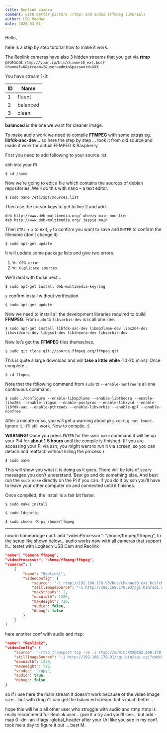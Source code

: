 ```yaml
---
title: Reolink camera
comment: with better picture (rtmp) and audio (Ffmpeg tutorial)
author: LSD MadMac
date: 2020-03-01
---
```

Hello,

here is a step by step tutorial how to make it work.

The Reolink cameras have also 3 hidden streams that you get via **rtmp** protocol:
`rtmp://your.ip/bcs/channel0_ext.bcs?channel=0&stream=2&user=admin&password=XXX`

You have stream 1-3:

| ID | Name     |
| ---|----------|
| 1  | fluent   |
| 2  | balanced |
| 3  | clean    | 

**balanced** is the one we want for cleaner image.


To make audio work we need to compile **FFMPEG** with some extras eg. **libfdk-aac-dev**...
so here the step by step ... took it from old source and made it work for actual FFMPEG & Raspberry


First you need to add following to your source list:

shh into your Pi

```console
$ cd /home
```

Now we’re going to edit a file which contains the sources of debian repositories. We’ll do this with nano – a text editor.

```console
$ sudo nano /etc/apt/sources.list
```

Then use the cursor keys to get to line 2 and add…

```
deb http://www.deb-multimedia.org/ wheezy main non-free
deb http://www.deb-multimedia.org/ jessie main
```

Then
`CTRL` + `x` to exit,
`y` to confirm you want to save and
`ENTER` to confirm the filename (don’t change it)

```console
$ sudo apt-get update
```

It will update some package lists and give two errors.
1. `W: GPG error`
2. `W: Duplicate sources`

We’ll deal with those next…

```console
$ sudo apt-get install deb-multimedia-keyring
```

`y` confirm install without verification

```console
$ sudo apt-get update
```

Now we need to install all the development libraries required to build **FFMPEG**. From `sudo` to `libvorbis-dev` is is all one line.

```console
$ sudo apt-get install libfdk-aac-dev libmp3lame-dev libx264-dev libxvidcore-dev libgsm1-dev libtheora-dev libvorbis-dev
```

Now let’s get the **FFMPEG** files themselves.

```console
$ sudo git clone git://source.ffmpeg.org/ffmpeg.git
```

This is quite a large download and will **take a little while** (10-20 mins). Once complete…

```console
$ cd ffmpeg
```

Note that the following command from `sudo` to `--enable-nonfree` is all one continuous command.

```console
$ sudo ./configure --enable-libmp3lame --enable-libtheora --enable-libx264 --enable-libgsm --enable-postproc --enable-libxvid --enable-libfdk-aac --enable-pthreads --enable-libvorbis --enable-gpl --enable-nonfree
```

After a minute or so, you will get a warning about `pkg-config not found`. Ignore it. It’ll still work. Now to compile. :)

**WARNING!** Once you press `ENTER` for the `sudo make` command it will tie up your Pi4 for **about 1.5 hours** until the compile is finished. (If you are accessing your Pi via ssh, you might want to run it via screen, so you can detach and reattach without killing the process.)

```console
$ sudo make
```

This will show you what it is doing as it goes. There will be lots of scary messages you don’t understand. Best go and do something else. And best run the `sudo make` directly on the Pi if you can. If you do it by ssh you’ll have to leave your other computer on and connected until it finishes.

Once compiled, the install is a fair bit faster.

```console
$ sudo make install
```

```console
$ sudo ldconfig
```

```console
$ sudo chown -R pi /home/ffmpeg
```

------------------------------
now in homebridge conf.
add  "videoProcessor": "/home/ffmpeg/ffmpeg",
to the setup like shown below...
audio works now with all cameras that support it...
testet with Logitech USB Cam and Reolink

```json
"name": "Camera ffmpeg",
"videoProcessor": "/home/ffmpeg/ffmpeg",
"cameras": [
    {
        "name": "Reolink1",
        "videoConfig": {
            "source": "-i rtmp://192.168.178.93/bcs/channel0_ext.bcs?channel=0&stream=2&user=admin&password=XXX -map 0 -an -dn -flags -global_header",
            "stillImageSource": "-i http://192.168.178.93/cgi-bin/api.cgi?cmd=Snap&channel=0&rs=wuuPhkmUCeI9WG7C&user=admin&password=XXX",
            "maxStreams": 2,
            "maxWidth": 1280,
            "maxHeight": 720,
            "audio": false,
            "debug": false
        }
    }
]
```

here another conf with audio and rtsp:

```json
"name": "Reolink2",
"videoConfig": {
    "source": "-rtsp_transport tcp -re -i rtsp://admin:XXX@192.168.178.91:554/h264Preview_01_sub",
    "stillImageSource": "-i http://192.168.178.91/cgi-bin/api.cgi?cmd=Snap&channel=0&rs=wuuPhkmUCeI9WG7C&user=admin&password=XXX",
    "maxWidth": 1280,
    "maxHeight": 720,
    "vcodec": "copy",
    "audio": true,
    "debug": false
}
```

so if i use here the main stream it doesn't work because of the video image size...
but with rtmp i'll can get the balanced stream that's much better...

hope this will help all other user who struggle with audio and rtmp
rtmp is really recommend for Reolink user... give it a try and you'll see...
but add  -map 0 -dn -an -flags -global_header  after your Url like you see in my conf. 
took me a day to figure it out ... 
best
M.
